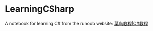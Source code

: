 # LearningCSharp
A notebook for learning C# from the runoob website: [菜鸟教程|C#教程](http://www.runoob.com/csharp/csharp-tutorial.html)
